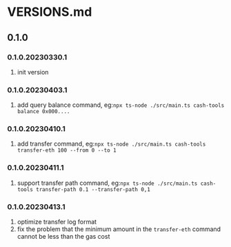 # VERSIONS.md

## 0.1.0

### 0.1.0.20230330.1

1. init version

### 0.1.0.20230403.1

1. add query balance command, eg:`npx ts-node ./src/main.ts cash-tools balance 0x000....`

### 0.1.0.20230410.1

1. add transfer command, eg:`npx ts-node ./src/main.ts cash-tools transfer-eth 100 --from 0 --to 1`

### 0.1.0.20230411.1

1. support transfer path command, eg:`npx ts-node ./src/main.ts cash-tools transfer-path 0.1 --transfer-path 0,1`

### 0.1.0.20230413.1

1. optimize transfer log format
2. fix the problem that the minimum amount in the `transfer-eth` command cannot be less than the gas cost

